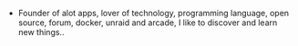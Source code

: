 - Founder of alot apps, lover of technology, programming language, open source, forum, docker, unraid and arcade, I like to discover and learn new things..
  <br>






















































































































































































































































































































































































































































































































































































































































































































































































































































































